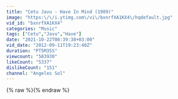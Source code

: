 ```yaml
---
title: "Cetu Javu - Have In Mind (1989)"
image: "https:\/\/i.ytimg.com\/vi\/bxnrfXA1KX4\/hqdefault.jpg"
vid_id: "bxnrfXA1KX4"
categories: "Music"
tags: ["Cetu","Javu","Have"]
date: "2021-10-22T08:39:38+03:00"
vid_date: "2012-09-11T19:23:40Z"
duration: "PT5M35S"
viewcount: "583930"
likeCount: "5337"
dislikeCount: "151"
channel: "Angeles Sol"
---
```

{% raw %}{% endraw %}
